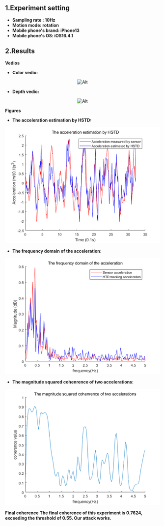 ## 1.Experiment setting
* **Sampling rate : 10Hz** 
* **Motion mode: rotation**
* **Mobile phone's brand: iPhone13**
* **Mobile phone's OS: iOS16.4.1**
## 2.Results

**Vedios**
* **Color vedio:**
<div align=center>

 ![Alt](./Indoor_10Hz_iPhone13_shaking.gif) 

</div>

* **Depth vedio:** 
<div align=center>

 ![Alt](./Indoor_10Hz_iPhone13_shaking_depth.gif) 

</div>

**Figures**
* **The acceleration estimation by HSTD:**
<div align=center>

 ![Alt](./The%20acceleration%20estimation%20by%20HSTD.png) 
</div>

* **The frequency domain of the acceleration:**
<div align=center>

 ![Alt](./The%20frequency%20domain%20of%20the%20acceleration.png) 
</div>

* **The magnitude squared cohenrence of two accelerations:**
<div align=center>

 ![Alt](./The%20magnitude%20squared%20cohenrence%20of%20two%20accelerations.png) 
</div>

**Final coherence**
**The final coherence of this experiment is 0.7624, exceeding the threshold of 0.55. Our attack works.**